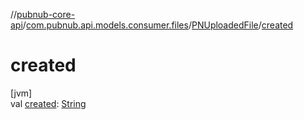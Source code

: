 //[pubnub-core-api](../../../index.md)/[com.pubnub.api.models.consumer.files](../index.md)/[PNUploadedFile](index.md)/[created](created.md)

# created

[jvm]\
val [created](created.md): [String](https://kotlinlang.org/api/latest/jvm/stdlib/kotlin/-string/index.html)
